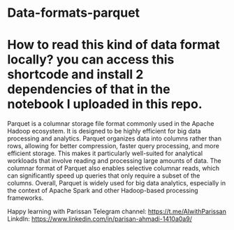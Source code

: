 # Data-formats-parquet
# How to read this kind of data format locally? you can access this shortcode and install 2 dependencies of that in the notebook I uploaded in this repo.

Parquet is a columnar storage file format commonly used in the Apache Hadoop ecosystem. It is designed to be highly efficient for big data processing and analytics. Parquet organizes data into columns rather than rows, allowing for better compression, faster query processing, and more efficient storage. This makes it particularly well-suited for analytical workloads that involve reading and processing large amounts of data. The columnar format of Parquet also enables selective columnar reads, which can significantly speed up queries that only require a subset of the columns. Overall, Parquet is widely used for big data analytics, especially in the context of Apache Spark and other Hadoop-based processing frameworks.

Happy learning with Parissan
Telegram channel: https://t.me/AIwithParissan
LinkdIn: https://www.linkedin.com/in/parisan-ahmadi-1410a0a9/
